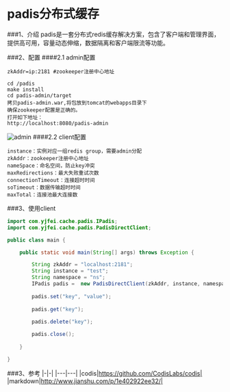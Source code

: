 # padis分布式缓存
###1、介绍
  padis是一套分布式redis缓存解决方案，包含了客户端和管理界面，提供高可用，容量动态伸缩，数据隔离和客户端限流等功能。
  
  
###2、配置
####2.1 admin配置
```config.properties
zkAddr=ip:2181 #zookeeper注册中心地址
```

``` adminaddr
cd /padis
make install
cd padis-admin/target
拷贝padis-admin.war,将包放到tomcat的webapps目录下
确保zookeeper配置是正确的。
打开如下地址：
http://localhost:8080/padis-admin
```
![admin](https://github.com/jinfei21/padis/blob/master/doc/admin.PNG)
####2.2 client配置
```PadisConfig
instance：实例对应一组redis group，需要admin分配
zkAddr：zookeeper注册中心地址
nameSpace：命名空间，防止key冲突
maxRedirections：最大失败重试次数
connectionTimeout：连接超时时间
soTimeout：数据传输超时时间
maxTotal：连接池最大连接数
```

###3、使用client
```java
import com.yjfei.cache.padis.IPadis;
import com.yjfei.cache.padis.PadisDirectClient;

public class main {

	public static void main(String[] args) throws Exception {

		String zkAddr = "localhost:2181";
		String instance = "test";
		String namespace = "ns";
		IPadis padis =  new PadisDirectClient(zkAddr, instance, namespace);
		
		padis.set("key", "value");
		
		padis.get("key");
		
		padis.delete("key");

		padis.close();
		
	}

}
```


###3、参考
|-|-|
|---|---|
|codis|https://github.com/CodisLabs/codis|
|markdown|http://www.jianshu.com/p/1e402922ee32/|




